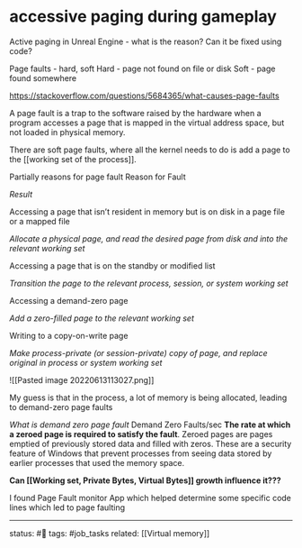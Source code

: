 # accessive paging during gameplay
Active paging in Unreal Engine - what is the reason? Can it be fixed using code?


Page faults - hard, soft 
Hard - page not found on file or disk
Soft - page found somewhere


https://stackoverflow.com/questions/5684365/what-causes-page-faults


A page fault is a trap to the software raised by the hardware when a program accesses a page that is mapped in the virtual address space, but not loaded in physical memory.


There are soft page faults, where all the kernel needs to do is add a page to the [[working set of the process]].

Partially reasons for page fault
Reason for Fault

_Result_

Accessing a page that isn’t resident in memory but is on disk in a page file or a mapped file

_Allocate a physical page, and read the desired page from disk and into the relevant working set_

Accessing a page that is on the standby or modified list

_Transition the page to the relevant process, session, or system working set_

Accessing a demand-zero page

_Add a zero-filled page to the relevant working set_

Writing to a copy-on-write page

_Make process-private (or session-private) copy of page, and replace original in process or system working set_

![[Pasted image 20220613113027.png]]



My guess is that in the process, a lot of memory is being allocated, leading to demand-zero page faults

*What is demand zero page fault*
Demand Zero Faults/sec **The rate at which a zeroed page is required to satisfy the fault**. Zeroed pages are pages emptied of previously stored data and filled with zeros. These are a security feature of Windows that prevent processes from seeing data stored by earlier processes that used the memory space.



**Can [[Working set, Private Bytes, Virtual Bytes]] growth influence it???**


I found Page Fault monitor App which helped determine some specific code lines which led to page faulting

---
status: #🌱
tags: #job_tasks 
related: [[Virtual memory]]